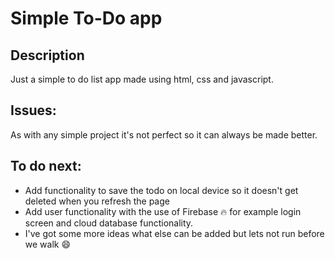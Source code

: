 # Simple To-Do app

## Description
Just a simple to do list app made using html, css and javascript. 

## Issues:
As with any simple project it's not perfect so it can always be made better. 

## To do next:
- Add functionality to save the todo on local device so it doesn't get deleted when you refresh the page
- Add user functionality with the use of Firebase 🔥 for example login screen and cloud database functionality. 
- I've got some more ideas what else can be added but lets not run before we walk 😄

